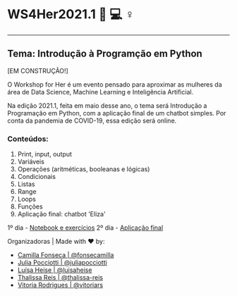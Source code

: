 # WS4Her2021.1 :woman: :computer: ♀️

----

## Tema: Introdução à Programção em Python

[EM CONSTRUÇÃO!]

O Workshop for Her é um  evento pensado para aproximar as mulheres da área de Data Science, Machine Learning e Inteligência Artificial.

Na edição 2021.1, feita em maio desse ano, o tema será Introdução a Programação em Python, com a aplicação final de um chatbot simples.
Por conta da pandemia de COVID-19, essa edição será online.

### Conteúdos:
1. Print, input, output
2. Variáveis
3. Operações (aritméticas, booleanas e lógicas)
4. Condicionais
5. Listas
6. Range
7. Loops
8. Funções
9. Aplicação final: chatbot 'Eliza'

1º dia - [Notebook e exercícios](https://github.com/GrupoTuring/WS4Her2021.1/blob/main/WS4Her2021.ipynb)
2º dia - [Aplicação final](https://github.com/GrupoTuring/WS4Her2021.1/blob/main/simple_eliza.ipynb)


Organizadoras | Made with :heart: by: <br>
- [Camilla Fonseca | @fonsecamilla](https://github.com/fonsecamilla)
- [Julia Pocciotti | @juliapocciotti](https://github.com/juliapocciotti)
- [Luísa Heise | @luisaheise](https://github.com/luisaheise)
- [Thalissa Reis | @thalissa-reis](https://github.com/thalissa-reis)
- [Vitoria Rodrigues | @vitoriars](https://github.com/vitoriars)

